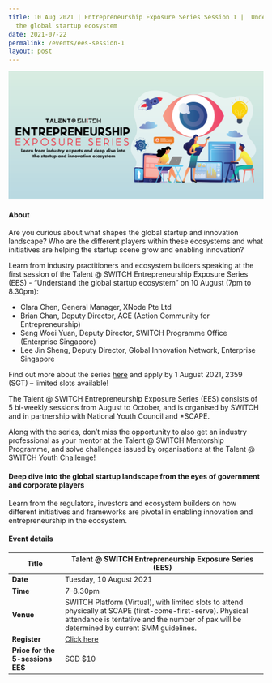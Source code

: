 ```yaml
---
title: 10 Aug 2021 | Entrepreneurship Exposure Series Session 1 |  Understand
  the global startup ecosystem
date: 2021-07-22
permalink: /events/ees-session-1
layout: post
---
```

![Alt text for image on Isomer site](/images/All%20social%20media%20posts%20revised_EDM%20header.png)

#### About

Are you curious about what shapes the global startup and innovation landscape? Who are the different players within these ecosystems and what initiatives are helping the startup scene grow and enabling innovation? 

Learn from industry practitioners and ecosystem builders speaking at the first session of the Talent @ SWITCH Entrepreneurship Exposure Series (EES) - “Understand the global startup ecosystem” on 10 August (7pm to 8.30pm): 

- Clara Chen, General Manager, XNode Pte Ltd
- Brian Chan, Deputy Director, ACE (Action Community for Entrepreneurship)
- Seng Woei Yuan, Deputy Director, SWITCH Programme Office (Enterprise Singapore)
- Lee Jin Sheng, Deputy Director, Global Innovation Network, Enterprise Singapore 

Find out more about the series [here](https://www.switchsg.org/talent/entrepreneurship-exposure-series/overview) and apply by 1 August 2021, 2359 (SGT) – limited slots available! 

The Talent @ SWITCH Entrepreneurship Exposure Series (EES) consists of 5 bi-weekly sessions from August to October, and is organised by SWITCH and in partnership with National Youth Council and *SCAPE. 

Along with the series, don’t miss the opportunity to also get an industry professional as your mentor at the Talent @ SWITCH Mentorship Programme, and solve challenges issued by organisations at the Talent @ SWITCH Youth Challenge!

#### Deep dive into the global startup landscape from the eyes of government and corporate players

Learn from the regulators, investors and ecosystem builders on how different initiatives and frameworks are pivotal in enabling innovation and entrepreneurship in the ecosystem.

#### Event details

| **Title** | Talent @ SWITCH Entrepreneurship Exposure Series (EES)|
| -------- | -------- |
|**Date** | Tuesday, 10 August 2021 
| **Time**    | 7–8.30pm |
|**Venue** | SWITCH Platform (Virtual), with limited slots to attend physically at SCAPE (first-come-first-serve). Physical attendance is tentative and the number of pax will be determined by current SMM guidelines.
| **Register** | [Click here](https://www.switchsg.org/talent/ees/apply-now) |
|**Price for the 5-sessions EES** | SGD $10